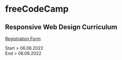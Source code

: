# freeCodeCamp

## Responsive Web Design Curriculum

[Registration Form](https://www.freecodecamp.org/learn/2022/responsive-web-design/learn-html-forms-by-building-a-registration-form)

<p>Start > 06.06.2022<br>
End > 06.06.2022</p>
